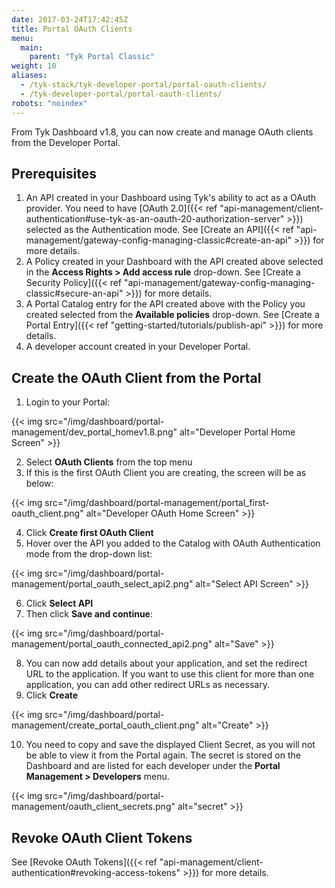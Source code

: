 ```yaml
---
date: 2017-03-24T17:42:45Z
title: Portal OAuth Clients
menu:
  main:
    parent: "Tyk Portal Classic"
weight: 10
aliases:
  - /tyk-stack/tyk-developer-portal/portal-oauth-clients/
  - /tyk-developer-portal/portal-oauth-clients/
robots: "noindex"
---
```


From Tyk Dashboard v1.8, you can now create and manage OAuth clients from the Developer Portal.

## Prerequisites

1. An API created in your Dashboard using Tyk's ability to act as a OAuth provider. You need to have [OAuth 2.0]({{< ref "api-management/client-authentication#use-tyk-as-an-oauth-20-authorization-server" >}}) selected as the Authentication mode. See [Create an API]({{< ref "api-management/gateway-config-managing-classic#create-an-api" >}}) for more details. 
2. A Policy created in your Dashboard with the API created above selected in the **Access Rights > Add access rule** drop-down. See [Create a Security Policy]({{< ref "api-management/gateway-config-managing-classic#secure-an-api" >}}) for more details.
3. A Portal Catalog entry for the API created above with the Policy you created selected from the **Available policies** drop-down. See [Create a Portal Entry]({{< ref "getting-started/tutorials/publish-api" >}}) for more details.
4. A developer account created in your Developer Portal.

## Create the OAuth Client from the Portal

1. Login to your Portal:
    
{{< img src="/img/dashboard/portal-management/dev_portal_homev1.8.png" alt="Developer Portal Home Screen" >}}

2. Select **OAuth Clients** from the top menu
3. If this is the first OAuth Client you are creating, the screen will be as below:

{{< img src="/img/dashboard/portal-management/portal_first-oauth_client.png" alt="Developer OAuth Home Screen" >}}

4. Click **Create first OAuth Client**
5. Hover over the API you added to the Catalog with OAuth Authentication mode from the drop-down list:

{{< img src="/img/dashboard/portal-management/portal_oauth_select_api2.png" alt="Select API Screen" >}}

6. Click **Select API**
7. Then click **Save and continue**:

{{< img src="/img/dashboard/portal-management/portal_oauth_connected_api2.png" alt="Save" >}}

8. You can now add details about your application, and set the redirect URL to the application. If you want to use this client for more than one application, you can add other redirect URLs as necessary.
9. Click **Create**

{{< img src="/img/dashboard/portal-management/create_portal_oauth_client.png" alt="Create" >}}

10. You need to copy and save the displayed Client Secret, as you will not be able to view it from the Portal again. The secret is stored on the Dashboard and are listed for each developer under the **Portal Management > Developers** menu.

{{< img src="/img/dashboard/portal-management/oauth_client_secrets.png" alt="secret" >}}


## Revoke OAuth Client Tokens

See [Revoke OAuth Tokens]({{< ref "api-management/client-authentication#revoking-access-tokens" >}}) for more details.
